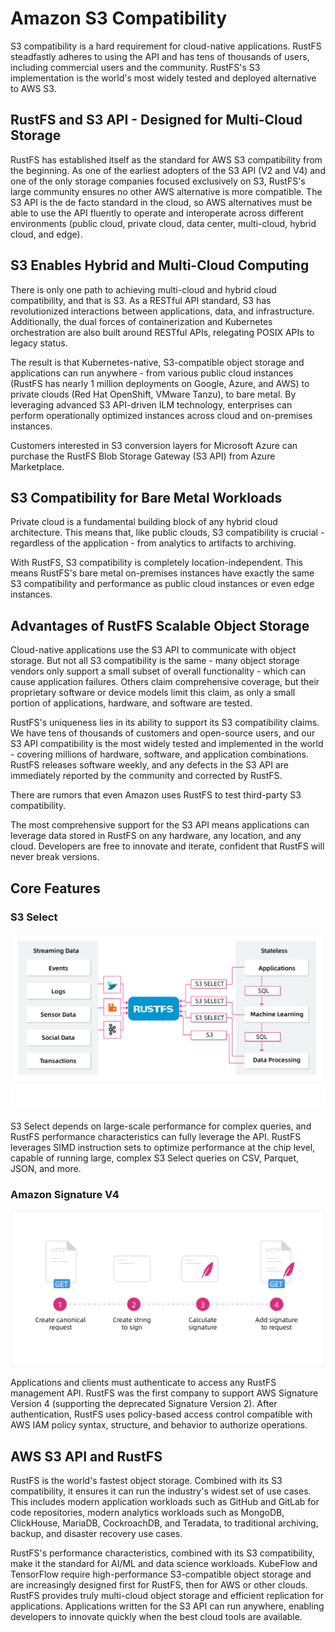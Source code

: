 # Amazon S3 Compatibility

S3 compatibility is a hard requirement for cloud-native applications. RustFS steadfastly adheres to using the API and has tens of thousands of users, including commercial users and the community. RustFS's S3 implementation is the world's most widely tested and deployed alternative to AWS S3.

## RustFS and S3 API - Designed for Multi-Cloud Storage

RustFS has established itself as the standard for AWS S3 compatibility from the beginning. As one of the earliest adopters of the S3 API (V2 and V4) and one of the only storage companies focused exclusively on S3, RustFS's large community ensures no other AWS alternative is more compatible. The S3 API is the de facto standard in the cloud, so AWS alternatives must be able to use the API fluently to operate and interoperate across different environments (public cloud, private cloud, data center, multi-cloud, hybrid cloud, and edge).

## S3 Enables Hybrid and Multi-Cloud Computing

There is only one path to achieving multi-cloud and hybrid cloud compatibility, and that is S3. As a RESTful API standard, S3 has revolutionized interactions between applications, data, and infrastructure. Additionally, the dual forces of containerization and Kubernetes orchestration are also built around RESTful APIs, relegating POSIX APIs to legacy status.

The result is that Kubernetes-native, S3-compatible object storage and applications can run anywhere - from various public cloud instances (RustFS has nearly 1 million deployments on Google, Azure, and AWS) to private clouds (Red Hat OpenShift, VMware Tanzu), to bare metal. By leveraging advanced S3 API-driven ILM technology, enterprises can perform operationally optimized instances across cloud and on-premises instances.

Customers interested in S3 conversion layers for Microsoft Azure can purchase the RustFS Blob Storage Gateway (S3 API) from Azure Marketplace.

## S3 Compatibility for Bare Metal Workloads

Private cloud is a fundamental building block of any hybrid cloud architecture. This means that, like public clouds, S3 compatibility is crucial - regardless of the application - from analytics to artifacts to archiving.

With RustFS, S3 compatibility is completely location-independent. This means RustFS's bare metal on-premises instances have exactly the same S3 compatibility and performance as public cloud instances or even edge instances.

## Advantages of RustFS Scalable Object Storage

Cloud-native applications use the S3 API to communicate with object storage. But not all S3 compatibility is the same - many object storage vendors only support a small subset of overall functionality - which can cause application failures. Others claim comprehensive coverage, but their proprietary software or device models limit this claim, as only a small portion of applications, hardware, and software are tested.

RustFS's uniqueness lies in its ability to support its S3 compatibility claims. We have tens of thousands of customers and open-source users, and our S3 API compatibility is the most widely tested and implemented in the world - covering millions of hardware, software, and application combinations. RustFS releases software weekly, and any defects in the S3 API are immediately reported by the community and corrected by RustFS.

There are rumors that even Amazon uses RustFS to test third-party S3 compatibility.

The most comprehensive support for the S3 API means applications can leverage data stored in RustFS on any hardware, any location, and any cloud. Developers are free to innovate and iterate, confident that RustFS will never break versions.

## Core Features

### S3 Select

![S3 Select](images/s1-4.png)

S3 Select depends on large-scale performance for complex queries, and RustFS performance characteristics can fully leverage the API. RustFS leverages SIMD instruction sets to optimize performance at the chip level, capable of running large, complex S3 Select queries on CSV, Parquet, JSON, and more.

### Amazon Signature V4

![Amazon Signature V4](images/s1-5.png)

Applications and clients must authenticate to access any RustFS management API. RustFS was the first company to support AWS Signature Version 4 (supporting the deprecated Signature Version 2). After authentication, RustFS uses policy-based access control compatible with AWS IAM policy syntax, structure, and behavior to authorize operations.

## AWS S3 API and RustFS

RustFS is the world's fastest object storage. Combined with its S3 compatibility, it ensures it can run the industry's widest set of use cases. This includes modern application workloads such as GitHub and GitLab for code repositories, modern analytics workloads such as MongoDB, ClickHouse, MariaDB, CockroachDB, and Teradata, to traditional archiving, backup, and disaster recovery use cases.

RustFS's performance characteristics, combined with its S3 compatibility, make it the standard for AI/ML and data science workloads. KubeFlow and TensorFlow require high-performance S3-compatible object storage and are increasingly designed first for RustFS, then for AWS or other clouds. RustFS provides truly multi-cloud object storage and efficient replication for applications. Applications written for the S3 API can run anywhere, enabling developers to innovate quickly when the best cloud tools are available.
